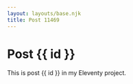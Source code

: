 ```yaml
---
layout: layouts/base.njk
title: Post 11469
---
```


# Post {{ id }}

This is post {{ id }} in my Eleventy project.
